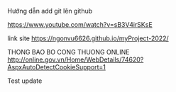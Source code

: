 Hướng dẫn add git lên github

https://www.youtube.com/watch?v=sB3V4irSKsE


link site
https://ngonvu6626.github.io/myProject-2022/


THONG BAO BO CONG THUONG ONLINE
http://online.gov.vn/Home/WebDetails/74620?AspxAutoDetectCookieSupport=1

Test update